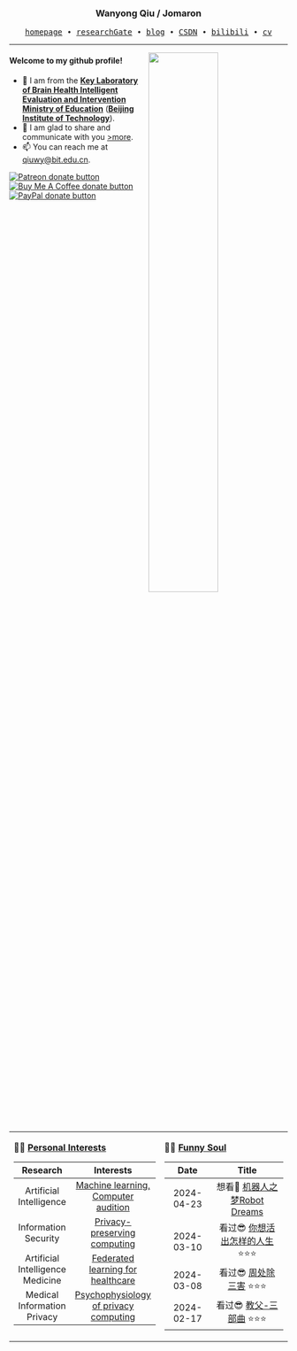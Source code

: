 <h3 align="center"> Wanyong Qiu / Jomaron </h3>


<p align="center">
  <samp>
    <a href="https://qiu-wanyong.github.io/">homepage</a> ∙
    <a href="https://www.researchgate.net/profile/Wanyong-Qiu/">researchGate</a> ∙
    <a href="https://www.zhihu.com/people/Jomaron">blog</a> ∙ 
    <a href="https://blog.csdn.net/qiu1440528444?type=blog/">CSDN</a> ∙ 
    <a href="https://space.bilibili.com/378576748?spm_id_from=333.1007.0.0">bilibili</a> ∙ 
    <a href="http://qiuwy.com/wp-content/uploads/2024/04/W.Qiu@CVEN.pdf">cv</a>
  </samp>
</p>


---

<img align="right" src="https://github-readme-stats.vercel.app/api?username=jomaron&show_icons=true&theme=jomaron" width="50%">



#### Welcome to my github profile!
<!-- languages:start -->
<!-- prettier-ignore-start -->
<!-- markdownlint-disable -->
- 🔭 I am from the [**Key Laboratory of Brain Health Intelligent Evaluation and Intervention Ministry of Education**](https://bhe-lab.org/) ([**Beijing Institute of Technology**](https://www.bit.edu.cn/)).
- 🎨 I am glad to share and communicate with you [>more](http://qiuwy.com/).
- 📫 You can reach me at [qiuwy@bit.edu.cn](qiuwy@bit.edu.cn).
  
<span class="badge-patreon"><a href="https://www.patreon.com/" title="Donate to this project using Patreon"><img src="https://img.shields.io/badge/patreon-donate-yellow.svg" alt="Patreon donate button" /></a></span>
<span class="badge-buymeacoffee"><a href="https://www.patreon.com/" title="Donate to this project using Buy Me A Coffee"><img src="https://img.shields.io/badge/buy%20me%20a%20coffee-donate-yellow.svg" alt="Buy Me A Coffee donate button" /></a></span>
<span class="badge-paypal"><a href="https://www.patreon.com/" title="Donate to this project using Paypal"><img src="https://img.shields.io/badge/paypal-donate-yellow.svg" alt="PayPal donate button" /></a></span>

<!-- markdownlint-restore -->
<!-- prettier-ignore-end -->
<!-- languages:end -->

<table width="100%" align="center" padding="0" margin="0">
<tr>
<td valign="top" width="50%">

**🤹‍♀️ <a href="http://qiuwy.com/index.php/about-2/" target="_blank">Personal Interests</a>**

<!-- START_SECTION:blog -->
| Research | Interests |
| :-: | :---: |
| Artificial Intelligence| <a href='https://book.douban.com/subject/26708119/' target='_blank'>Machine learning, Computer audition</a> |
| Information Security | <a href='https://book.douban.com/subject/35750988/' target='_blank'>Privacy-preserving computing</a> |
| Artificial Intelligence Medicine| <a href='https://book.douban.com/subject/35062813/' target='_blank'>Federated learning for healthcare</a> |
| Medical Information Privacy| <a href='https://book.douban.com/subject/5937126/' target='_blank'>Psychophysiology of privacy computing</a> |
<!-- END_SECTION:blog -->
</td>
<td valign="top" width="50%">

**🤾‍♂️ <a href="https://movie.douban.com/" target="_blank">Funny Soul</a>**

<!-- START_SECTION:douban -->
| Date | Title |
| :-: | :---: |
| 2024-04-23 | 想看🤔 <a href='https://movie.douban.com/subject/35426925/' target='_blank'>机器人之梦Robot Dreams</a>  |
| 2024-03-10 | 看过😎 <a href='https://movie.douban.com/subject/26925611/?from=showing/' target='_blank'>你想活出怎样的人生</a> ⭐⭐⭐ |
| 2024-03-08 | 看过😎 <a href='http://movie.douban.com/subject/36151692/' target='_blank'>周处除三害</a> ⭐⭐⭐ |
| 2024-02-17 | 看过😎 <a href='https://movie.douban.com/subject/1291841/' target='_blank'>教父-三部曲</a> ⭐⭐⭐|
<!-- END_SECTION:douban -->
</td>
</tr>

<!-- START_SECTION:github-xxx -->
<!-- END_SECTION:github-xxx -->

</table>
